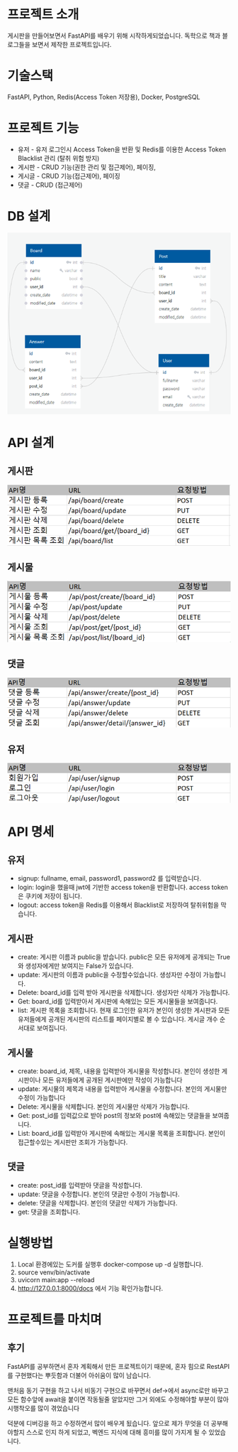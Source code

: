# 프로젝트 소개
게시판을 만들어보면서 FastAPI를 배우기 위해 시작하게되었습니다.
독학으로 책과 블로그들을 보면서 제작한 프로젝트입니다.

# 기술스택
FastAPI, Python, Redis(Access Token 저장용), Docker, PostgreSQL

# 프로젝트 기능
* 유저 - 유저 로그인시 Access Token을 반환 및 Redis를 이용한 Access Token Blacklist 관리 (탈취 위험 방지)
* 게시판 - CRUD 기능(권한 관리 및 접근제어), 페이징, 
* 게시글 - CRUD 기능(접근제어), 페이징
* 댓글 - CRUD (접근제어)

# DB 설계
![image](https://github.com/jongjunkim/FastBoard/blob/master/image/ER%20diagram.PNG)
# API 설계
## 게시판
![image](https://github.com/jongjunkim/FastBoard/blob/master/image/%EA%B2%8C%EC%8B%9C%ED%8C%90.PNG)

## 게시물
![image](https://github.com/jongjunkim/FastBoard/blob/master/image/%EA%B2%8C%EC%8B%9C%EB%AC%BC.PNG)

## 댓글
![image](https://github.com/jongjunkim/FastBoard/blob/master/image/%EB%8C%93%EA%B8%80.PNG)

## 유저
![image](https://github.com/jongjunkim/FastBoard/blob/master/image/%EC%9C%A0%EC%A0%80.PNG )

# API 명세

## 유저

* signup: fullname, email, password1, password2 를 입력받습니다.
* login: login을 했을때 jwt에 기반한 access token을 반환합니다. access token은 쿠키에 저장이 됩니다. 
* logout: access token을 Redis를 이용해서 Blacklist로 저장하여 탈취위험을 막습니다.

## 게시판
* create: 게시판 이름과 public을 받습니다. public은 모든 유저에게 공개되는 True와 생성자에게만 보여지는 False가 있습니다.
* update: 게시판의 이름과 public을 수정할수있습니다. 생성자만 수정이 가능합니다.
* Delete: board_id를 입력 받아 게시판을 삭제합니다. 생성자만 삭제가 가능합니다.
* Get: board_id를 입력받아서 게시판에 속해있는 모든 게시물들을 보여줍니다.
* list: 게시판 목록을 조회합니다. 현재 로그인한 유저가 본인이 생성한 게시판과 모든 유저들에게 공개된 게시판의 리스트를 페이지별로 볼 수 있습니다. 게시글 개수 순서대로 보여집니다.

## 게시물
* create: board_id, 제목, 내용을 입력받아 게시물을 작성합니다. 본인이 생성한 게시판이나 모든 유저들에게 공개된 게시판에만 작성이 가능합니다
* update: 게시물의 제목과 내용을 입력받아 게시물을 수정합니다. 본인의 게시물만 수정이 가능합니다
* Delete: 게시물을 삭제합니다. 본인의 게시물만 삭제가 가능합니다.
* Get: post_id를 입력값으로 받아 post의 정보와 post에 속해있는 댓글들을 보여줍니다.
* List:  board_id를 입력받아 게시판에 속해있는 게시물 목록을 조회합니다. 본인이 접근할수있는 게시판만 조회가 가능합니다.

## 댓글
* create: post_id를 입력받아 댓글을 작성합니다.
* update: 댓글을 수정합니다. 본인의 댓글만 수정이 가능합니다.
* delete: 댓글을 삭제합니다. 본인의 댓글만 삭제가 가능합니다.
* get: 댓글을 조회합니다. 

# 실행방법

1. Local 환경에있는 도커를 실행후 docker-compose up -d 실행합니다. 
2. source venv/bin/activate
3. uvicorn main:app --reload
4. http://127.0.0.1:8000/docs 에서 기능 확인가능합니다.

# 프로젝트를 마치며

## 후기
FastAPI를 공부하면서 혼자 계획해서 만든 프로젝트이기 때문에, 혼자 힘으로 RestAPI를 구현했다는 뿌듯함과 더불어 아쉬움이 많이 남습니다.

맨처음 동기 구현을 하고 나서 비동기 구현으로 바꾸면서 def->에서 async로만 바꾸고 모든 함수앞에 await을 붙이면 작동될줄 알았지만 그거 외에도 수정해야할 부분이 많아 시행착오를 많이 겪었습니다

덕분에 디버깅을 하고 수정하면서 많이 배우게 됬습니다. 앞으로 제가 무엇을 더 공부해야할지 스스로 인지 하게 되었고, 벡엔드 지식에 대해 흥미를 많이 가지게 될 수 있었습니다. 

